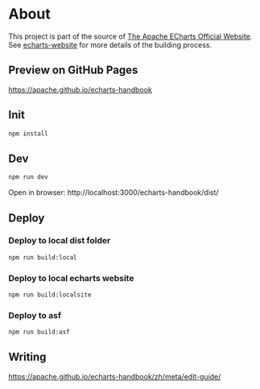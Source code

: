 # About

This project is part of the source of [The Apache ECharts Official Website](https://echarts.apache.org/). See [echarts-website](https://github.com/apache/echarts-website) for more details of the building process.

## Preview on GitHub Pages

https://apache.github.io/echarts-handbook

## Init

```bash
npm install
```

## Dev

```bash
npm run dev
```

Open in browser: http://localhost:3000/echarts-handbook/dist/

## Deploy

### Deploy to local dist folder

```bash
npm run build:local
```

### Deploy to local echarts website

```bash
npm run build:localsite
```

### Deploy to asf

```bash
npm run build:asf
```

## Writing

https://apache.github.io/echarts-handbook/zh/meta/edit-guide/
